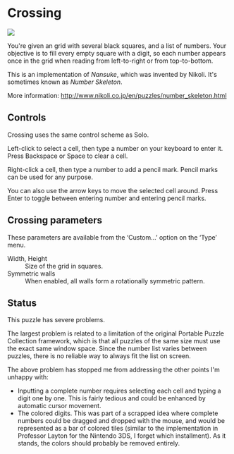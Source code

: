# Crossing

![](https://raw.githubusercontent.com/x-sheep/puzzles-unreleased/master/docs/img/crossing.png)

You're given an grid with several black squares, and a list of numbers. Your objective is to fill every empty square with a digit, so each number appears once in the grid when reading from left-to-right or from top-to-bottom.

This is an implementation of *Nansuke*, which was invented by Nikoli. It's sometimes known as *Number Skeleton*.

More information: http://www.nikoli.co.jp/en/puzzles/number_skeleton.html

## Controls

Crossing uses the same control scheme as Solo.

Left-click to select a cell, then type a number on your keyboard to enter it. Press Backspace or Space to clear a cell.

Right-click a cell, then type a number to add a pencil mark. Pencil marks can be used for any purpose.

You can also use the arrow keys to move the selected cell around. Press Enter to toggle between entering number and entering pencil marks.

## Crossing parameters

These parameters are available from the ‘Custom…’ option on the ‘Type’ menu. 

<dl>
	<dt>Width, Height</dt>
	<dd>Size of the grid in squares.</dd>
	<dt>Symmetric walls</dt>
	<dd>When enabled, all walls form a rotationally symmetric pattern.</dd>
</dl>

## Status

This puzzle has severe problems.

The largest problem is related to a limitation of the original Portable Puzzle Collection framework, which is that all puzzles of the same size must use the exact same window space. Since the number list varies between puzzles, there is no reliable way to always fit the list on screen.

The above problem has stopped me from addressing the other points I'm unhappy with:
* Inputting a complete number requires selecting each cell and typing a digit one by one. This is fairly tedious and could be enhanced by automatic cursor movement.
* The colored digits. This was part of a scrapped idea where complete numbers could be dragged and dropped with the mouse, and would be represented as a bar of colored tiles (similar to the implementation in Professor Layton for the Nintendo 3DS, I forget which installment). As it stands, the colors should probably be removed entirely.
